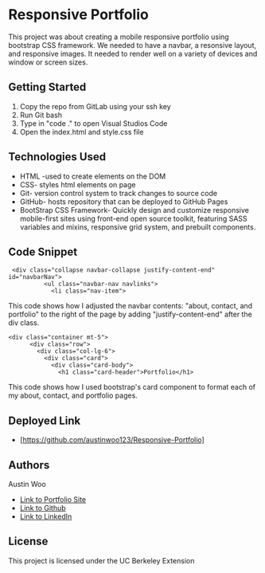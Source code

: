 # Responsive Portfolio
This project was about creating a mobile responsive portfolio using bootstrap CSS framework. We needed to have a navbar, a resonsive layout, and responsive images. It needed to render well on a variety of devices and window or screen sizes. 

## Getting Started
1. Copy the repo from GitLab using your ssh key
2. Run Git bash
3. Type in "code ." to open Visual Studios Code
4. Open the index.html and style.css file

## Technologies Used
- HTML -used to create elements on the DOM
- CSS- styles html elements on page
- Git- version control system to track changes to source code
- GitHub- hosts repository that can be deployed to GitHub Pages
- BootStrap CSS Framework- Quickly design and customize responsive mobile-first sites using front-end open source toolkit, featuring SASS variables and mixins, responsive grid system, and prebuilt components.

## Code Snippet

```
 <div class="collapse navbar-collapse justify-content-end" id="navbarNav">
          <ul class="navbar-nav navlinks">
            <li class="nav-item">
```
This code shows how I adjusted the navbar contents: "about, contact, and portfolio" to the right of the page by adding "justify-content-end" after the div class.

```
<div class="container mt-5">
      <div class="row">
        <div class="col-lg-6">
          <div class="card">
            <div class="card-body">
              <h1 class="card-header">Portfolio</h1>
```
This code shows how I used bootstrap's card component to format each of my about, contact, and portfolio pages. 

## Deployed Link

* [https://github.com/austinwoo123/Responsive-Portfolio]

## Authors
Austin Woo
- [Link to Portfolio Site](https://austinwoo123.github.io/Responsive-Portfolio/.)
- [Link to Github](https://github.com/austinwoo123)
- [Link to LinkedIn](https://www.linkedin.com/in/awoo95/)

## License

This project is licensed under the UC Berkeley Extension
